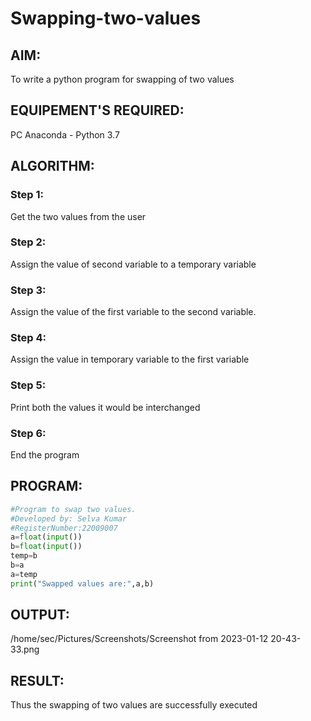 # Swapping-two-values

## AIM:
To write a python program for swapping of two values

## EQUIPEMENT'S REQUIRED: 
PC
Anaconda - Python 3.7

## ALGORITHM: 

### Step 1:
Get the two values from the user
### Step 2: 
Assign the value of second variable to a temporary variable 
### Step 3: 
Assign the value of the first variable to the second variable.
### Step 4:  
Assign the value in temporary variable to the first variable
### Step 5: 
Print both the values it would be interchanged
### Step 6: 
End the program

## PROGRAM:
```python
#Program to swap two values.
#Developed by: Selva Kumar
#RegisterNumber:22009007
a=float(input())
b=float(input())
temp=b
b=a
a=temp
print("Swapped values are:",a,b)
```

## OUTPUT:
/home/sec/Pictures/Screenshots/Screenshot from 2023-01-12 20-43-33.png

## RESULT:
Thus the swapping of two values are successfully executed




